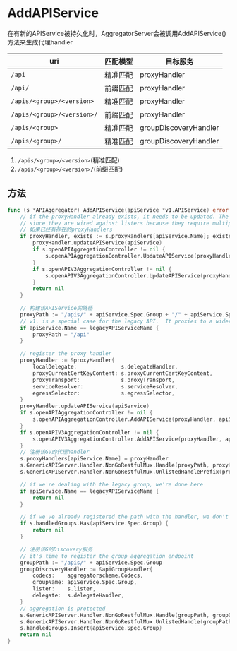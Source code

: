 # AddAPIService
在有新的APIService被持久化时，AggregatorServer会被调用AddAPIService()方法来生成代理handler

| uri                        | 匹配模型 | 目标服务              |
| -------------------------- | -------- | --------------------- |
| `/api`                     | 精准匹配 | proxyHandler          |
| `/api/`                    | 前缀匹配 | proxyHandler          |
| `/apis/<group>/<version>`  | 精准匹配 | proxyHandler          |
| `/apis/<group>/<version>/` | 前缀匹配 | proxyHandler          |
| `/apis/<group>`            | 精准匹配 | groupDiscoveryHandler |
| `/apis/<group>/`           | 精准匹配 | groupDiscoveryHandler |


1. `/apis/<group>/<version>`(精准匹配)
2. `/apis/<group>/<version>/`(前缀匹配)

## 方法
```go
func (s *APIAggregator) AddAPIService(apiService *v1.APIService) error {
	// if the proxyHandler already exists, it needs to be updated. The aggregation bits do not
	// since they are wired against listers because they require multiple resources to respond
    // 如果已经有存在的proxyHandlers
	if proxyHandler, exists := s.proxyHandlers[apiService.Name]; exists {
		proxyHandler.updateAPIService(apiService)
		if s.openAPIAggregationController != nil {
			s.openAPIAggregationController.UpdateAPIService(proxyHandler, apiService)
		}
		if s.openAPIV3AggregationController != nil {
			s.openAPIV3AggregationController.UpdateAPIService(proxyHandler, apiService)
		}
		return nil
	}

    // 构建该APIService的路径
	proxyPath := "/apis/" + apiService.Spec.Group + "/" + apiService.Spec.Version
	// v1. is a special case for the legacy API.  It proxies to a wider set of endpoints.
	if apiService.Name == legacyAPIServiceName {
		proxyPath = "/api"
	}

	// register the proxy handler
	proxyHandler := &proxyHandler{
		localDelegate:              s.delegateHandler,
		proxyCurrentCertKeyContent: s.proxyCurrentCertKeyContent,
		proxyTransport:             s.proxyTransport,
		serviceResolver:            s.serviceResolver,
		egressSelector:             s.egressSelector,
	}
	proxyHandler.updateAPIService(apiService)
	if s.openAPIAggregationController != nil {
		s.openAPIAggregationController.AddAPIService(proxyHandler, apiService)
	}
	if s.openAPIV3AggregationController != nil {
		s.openAPIV3AggregationController.AddAPIService(proxyHandler, apiService)
	}
    // 注册该GV的代理handler
	s.proxyHandlers[apiService.Name] = proxyHandler
	s.GenericAPIServer.Handler.NonGoRestfulMux.Handle(proxyPath, proxyHandler)
	s.GenericAPIServer.Handler.NonGoRestfulMux.UnlistedHandlePrefix(proxyPath+"/", proxyHandler)

	// if we're dealing with the legacy group, we're done here
	if apiService.Name == legacyAPIServiceName {
		return nil
	}

	// if we've already registered the path with the handler, we don't want to do it again.
	if s.handledGroups.Has(apiService.Spec.Group) {
		return nil
	}

    // 注册该G的Discovery服务
	// it's time to register the group aggregation endpoint
	groupPath := "/apis/" + apiService.Spec.Group
	groupDiscoveryHandler := &apiGroupHandler{
		codecs:    aggregatorscheme.Codecs,
		groupName: apiService.Spec.Group,
		lister:    s.lister,
		delegate:  s.delegateHandler,
	}
	// aggregation is protected
	s.GenericAPIServer.Handler.NonGoRestfulMux.Handle(groupPath, groupDiscoveryHandler)
	s.GenericAPIServer.Handler.NonGoRestfulMux.UnlistedHandle(groupPath+"/", groupDiscoveryHandler)
	s.handledGroups.Insert(apiService.Spec.Group)
	return nil
}
```
